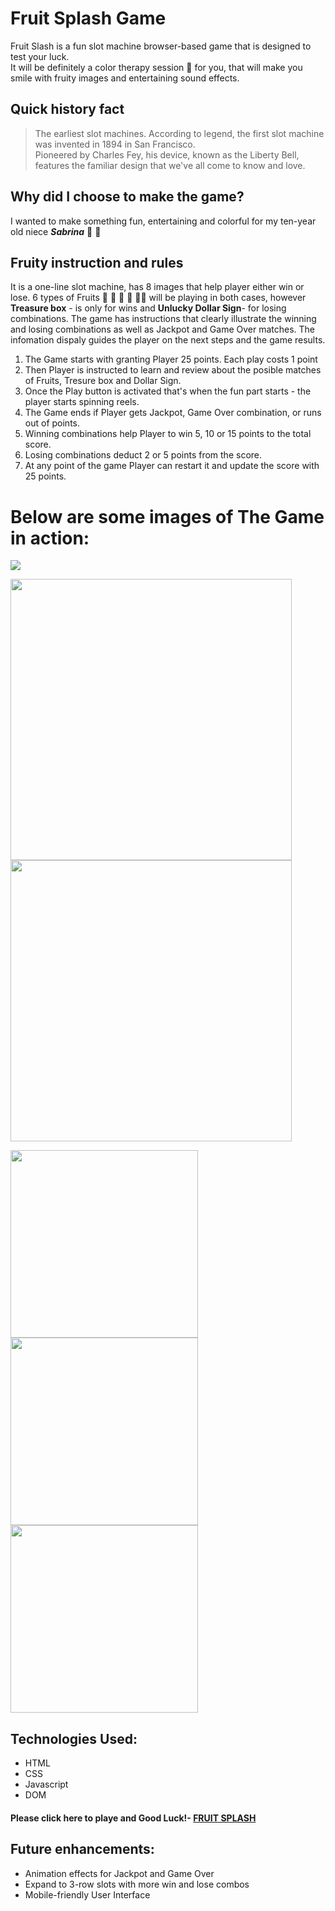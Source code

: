 # Fruit Splash Game  

Fruit Slash is a fun slot machine browser-based game that is designed to test your luck.  
It will be definitely a color therapy session :rainbow: for you, that will make you smile with fruity images and entertaining sound effects.

## Quick history fact  
>
>The earliest slot machines. According to legend, the first slot machine was invented in 1894 in San Francisco.  
Pioneered by Charles Fey, his device, known as the Liberty Bell, features the familiar design that we've all come to know and love.

## Why did I choose to make the game?  

I wanted to make something fun, entertaining and colorful for my ten-year old niece **_Sabrina_** :princess: :gift_heart:  

## Fruity instruction and rules
>
It is a one-line slot machine, has 8 images that help player either win or lose. 6 types of Fruits :strawberry: :pineapple: :lemon: :watermelon: :tangerine::pear: will be playing in both cases, however **Treasure box** - is only for wins and **Unlucky Dollar Sign**- for losing combinations.
The game has instructions that clearly illustrate the winning and losing combinations as well as Jackpot and Game Over matches.
The infomation dispaly guides the player on the next steps and the game results.
  1. The Game starts with granting Player 25 points. Each play costs 1 point
  2. Then Player is instructed to learn and review about the posible matches of Fruits, Tresure box and Dollar Sign.
  3. Once the Play button is activated that's when the fun part starts - the player starts spinning reels.
  4. The Game ends if Player gets Jackpot, Game Over combination, or runs out of points.
  5. Winning combinations help Player to win 5, 10 or 15 points to the total score.
  6. Losing combinations deduct 2 or 5 points from the score.
  7. At any point of the game Player can restart it and update the score with 25 points.
  
  # Below are some images of The Game in action:  
  
  ![](https://i.imgur.com/PyEHp9V.png)

  <img src="https://i.imgur.com/WARh7Ns.png" width="450" height="450"> <img src="https://i.imgur.com/mcFAIjF.png" width="450" height="450">
  
<img src="https://i.imgur.com/akJjBCx.png" width="300" height="300"> <img src="https://i.imgur.com/jFlJDFB.png" width="300" height="300"> <img src="https://i.imgur.com/3m5PrZD.png" width="300" height="300">
 
  
  ## Technologies Used:
  
  * HTML
  * CSS
  * Javascript
  * DOM
    
  #### Please click here to playe and Good Luck!- [FRUIT SPLASH](https://svitlanakarahayeva.github.io/Fruit-Splash-Game/)
  
  ## Future enhancements:
  
  * Animation effects for Jackpot and Game Over 
  * Expand to 3-row slots with more win and lose combos
  * Mobile-friendly User Interface
  
